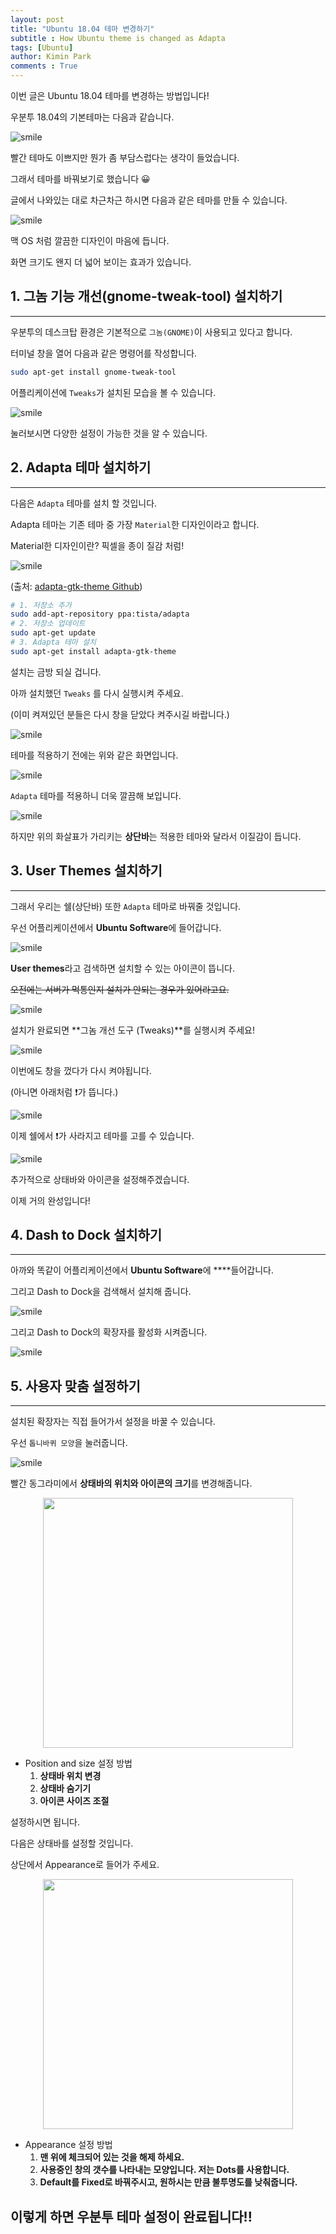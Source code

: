 ```yaml
---
layout: post
title: "Ubuntu 18.04 테마 변경하기"
subtitle : How Ubuntu theme is changed as Adapta
tags: [Ubuntu]
author: Kimin Park
comments : True
---
```



이번 글은 Ubuntu 18.04 테마를 변경하는 방법입니다!

우분투 18.04의 기본테마는 다음과 같습니다.

![smile](/assets/img/2020-08-01/pic1.png)

빨간 테마도 이쁘지만 뭔가 좀 부담스럽다는 생각이 들었습니다.

그래서 테마를 바꿔보기로 했습니다 😀

글에서 나와있는 대로 차근차근 하시면 다음과 같은 테마를 만들 수 있습니다.

![smile](/assets/img/2020-08-01/pic2.png)

맥 OS 처럼 깔끔한 디자인이 마음에 듭니다.

화면 크기도 왠지 더 넓어 보이는 효과가 있습니다.

## 1. 그놈 기능 개선(gnome-tweak-tool) 설치하기

---

우분투의 데스크탑 환경은 기본적으로 `그놈(GNOME)`이 사용되고 있다고 합니다.

터미널 창을 열어 다음과 같은 명령어를 작성합니다.

```bash
sudo apt-get install gnome-tweak-tool
```

어플리케이션에 `Tweaks`가 설치된 모습을 볼 수 있습니다.

![smile](/assets/img/2020-08-01/pic3.png)

눌러보시면 다양한 설정이 가능한 것을 알 수 있습니다.

## 2. Adapta 테마 설치하기

---

다음은 `Adapta`  테마를 설치 할 것입니다.

Adapta 테마는 기존 테마 중 가장 `Material`한 디자인이라고 합니다.

Material한 디자인이란?  픽셀을 종이 질감 처럼!

![smile](/assets/img/2020-08-01/pic4.png)

(출처: [adapta-gtk-theme Github](https://github.com/adapta-project/adapta-gtk-theme))

```bash
# 1. 저장소 추가
sudo add-apt-repository ppa:tista/adapta
# 2. 저장소 업데이트
sudo apt-get update
# 3. Adapta 테마 설치
sudo apt-get install adapta-gtk-theme
```

설치는 금방 되실 겁니다.

아까 설치했던 `Tweaks` 를 다시 실행시켜 주세요.

(이미 켜져있던 분들은 다시 창을 닫았다 켜주시길 바랍니다.)

![smile](/assets/img/2020-08-01/pic5.png)

테마를 적용하기 전에는 위와 같은 화면입니다.

![smile](/assets/img/2020-08-01/pic6.png)

`Adapta` 테마를 적용하니 더욱 깔끔해 보입니다.

![smile](/assets/img/2020-08-01/pic7.png)

하지만 위의 화살표가 가리키는 **상단바**는 적용한 테마와 달라서 이질감이 듭니다.

## 3. User Themes 설치하기

---

그래서 우리는 쉘(상단바) 또한 `Adapta` 테마로 바꿔줄 것입니다.

우선 어플리케이션에서 **Ubuntu Software**에 들어갑니다.

![smile](/assets/img/2020-08-01/pic8.png)

**User themes**라고 검색하면 설치할 수 있는 아이콘이 뜹니다.

~~오전에는 서버가 먹통인지 설치가 안되는 경우가 있어라고요.~~

![smile](/assets/img/2020-08-01/pic9.png)

설치가 완료되면 **그놈 개선 도구 (Tweaks)**를 실행시켜 주세요!

![smile](/assets/img/2020-08-01/pic10.png)

이번에도 창을 껐다가 다시 켜야됩니다.

(아니면 아래처럼 ❗가 뜹니다.)

![smile](/assets/img/2020-08-01/pic11.png)

이제 쉘에서 ❗가 사라지고 테마를 고를 수 있습니다.

![smile](/assets/img/2020-08-01/pic12.png)

추가적으로 상태바와 아이콘을 설정해주겠습니다.

이제 거의 완성입니다!

## 4. Dash to Dock 설치하기

---

아까와 똑같이 어플리케이션에서 **Ubuntu Software**에 ****들어갑니다.

그리고 Dash to Dock을 검색해서 설치해 줍니다.

![smile](/assets/img/2020-08-01/pic13.png)

그리고 Dash to Dock의 확장자를 활성화 시켜줍니다.

![smile](/assets/img/2020-08-01/pic14.png)

## 5. 사용자 맞춤 설정하기

---


설치된 확장자는 직접 들어가서 설정을 바꿀 수 있습니다.

우선 `톱니바퀴 모양`을 눌러줍니다.

![smile](/assets/img/2020-08-01/pic15.png)

빨간 동그라미에서 **상태바의 위치와 아이콘의 크기**를 변경해줍니다.

<center><img src="/assets/img/2020-08-01/pic16.png" width="400"></center>

- Position and size 설정 방법
    1. **상태바 위치 변경**
    2. **상태바 숨기기**
    3. **아이콘 사이즈 조절**

설정하시면 됩니다.

다음은 상태바를 설정할 것입니다.

상단에서 Appearance로 들어가 주세요.

<center><img src="/assets/img/2020-08-01/pic17.png" width="400"></center>


- Appearance 설정 방법
    1. **맨 위에 체크되어 있는 것을 해제 하세요.**
    2. **사용중인 창의 갯수를 나타내는 모양입니다. 저는 Dots를 사용합니다.**
    3. **Default를 Fixed로 바꿔주시고, 원하시는 만큼 불투명도를 낮춰줍니다.**

## 이렇게 하면 우분투 테마 설정이 완료됩니다!!
